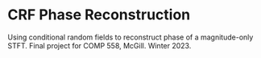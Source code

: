 # CRF Phase Reconstruction
Using conditional random fields to reconstruct phase of a magnitude-only STFT. Final project for COMP 558, McGill. Winter 2023.
